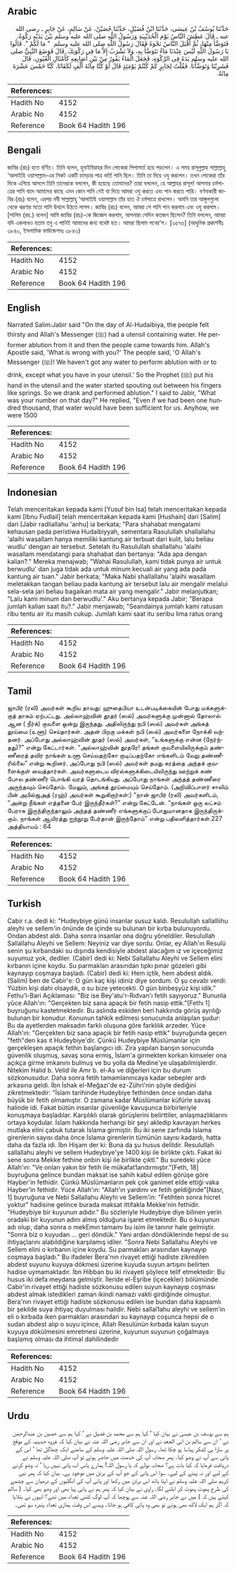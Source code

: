 ## Arabic


<div dir="rtl" lang="ar" style={{fontSize:'larger',backgroundColor:'#f8f9fa',padding:20}}>
حَدَّثَنَا يُوسُفُ بْنُ عِيسَى، حَدَّثَنَا ابْنُ فُضَيْلٍ، حَدَّثَنَا حُصَيْنٌ، عَنْ سَالِمٍ، عَنْ جَابِرٍ ـ رضى الله عنه ـ قَالَ عَطِشَ النَّاسُ يَوْمَ الْحُدَيْبِيَةِ وَرَسُولُ اللَّهِ صلى الله عليه وسلم بَيْنَ يَدَيْهِ رَكْوَةٌ، فَتَوَضَّأَ مِنْهَا، ثُمَّ أَقْبَلَ النَّاسُ نَحْوَهُ فَقَالَ رَسُولُ اللَّهِ صلى الله عليه وسلم ‏ "‏ مَا لَكُمْ ‏"‏‏.‏ قَالُوا يَا رَسُولَ اللَّهِ لَيْسَ عِنْدَنَا مَاءٌ نَتَوَضَّأُ بِهِ، وَلاَ نَشْرَبُ إِلاَّ مَا فِي رَكْوَتِكَ‏.‏ قَالَ فَوَضَعَ النَّبِيُّ صلى الله عليه وسلم يَدَهُ فِي الرَّكْوَةِ، فَجَعَلَ الْمَاءُ يَفُورُ مِنْ بَيْنِ أَصَابِعِهِ كَأَمْثَالِ الْعُيُونِ، قَالَ فَشَرِبْنَا وَتَوَضَّأْنَا‏.‏ فَقُلْتُ لِجَابِرٍ كَمْ كُنْتُمْ يَوْمَئِذٍ قَالَ لَوْ كُنَّا مِائَةَ أَلْفٍ لَكَفَانَا، كُنَّا خَمْسَ عَشْرَةَ مِائَةً‏.‏
</div>
<div style={{backgroundColor:'#f8f9fa',padding:20, marginBottom: 10}}><table> <thead> <tr> <th>References:</th> <th></th> </tr> </thead> <tbody><tr><td>Hadith No</td><td>4152</td></tr><tr><td>Arabic No</td><td>4152</td></tr><tr><td>Reference</td><td>Book 64 Hadith 196</td></tr></tbody></table></div>

## Bengali


<div dir="ltr" lang="bn" style={{fontSize:'larger',backgroundColor:'#f8f9fa',padding:20}}>
জাবির (রাঃ) হতে বর্ণিত। তিনি বলেন, হুদাইবিয়াহর দিন লোকেরা পিপাসার্ত হয়ে পড়লেন। এ সময় রাসূলুল্লাহ সাল্লাল্লাহু ‘আলাইহি ওয়াসাল্লাম-এর নিকট একটি চামড়ার পাত্র ভর্তি পানি ছিল। তিনি তা দিয়ে ওযু করলেন। তখন লোকেরা তাঁর দিকে এগিয়ে আসলে তিনি তাদেরকে বললেন, কী হয়েছে তোমাদের? তারা বললেন, হে আল্লাহর রাসূল! আপনার চর্মপাত্রের পানি বাদে আমাদের কাছে এমন কোন পানি নেই যা দিয়ে আমরা ওযু করতে এবং পান করতে পারি। বর্ণনাকারী জাবির (রাঃ) বলেন, এরপর নবী সাল্লাল্লাহু ‘আলাইহি ওয়াসাল্লাম তাঁর হাত ঐ চর্মপাত্রে রাখলেন। অমনি তার আঙ্গুলগুলো থেকে ঝরণার মতো পানি উথলে উঠতে লাগল। জাবির (রাঃ) বলেন, আমরা সে পানি পান করলাম এবং ওযু করলাম। [সালিম (রহ.) বলেন] আমি জাবির (রাঃ)-কে জিজ্ঞেস করলাম, আপনারা সেদিন কতজন ছিলেন? তিনি বললেন, আমরা যদি একলাখও হতাম তবু এ পানিই আমাদের জন্য যথেষ্ট হত। আমরা ছিলাম পনের’শ। [৩৫৭৬] (আধুনিক প্রকাশনীঃ ৩৮৪০, ইসলামিক ফাউন্ডেশনঃ ৩৮৪৩)
</div>
<div style={{backgroundColor:'#f8f9fa',padding:20, marginBottom: 10}}><table> <thead> <tr> <th>References:</th> <th></th> </tr> </thead> <tbody><tr><td>Hadith No</td><td>4152</td></tr><tr><td>Arabic No</td><td>4152</td></tr><tr><td>Reference</td><td>Book 64 Hadith 196</td></tr></tbody></table></div>

## English


<div dir="ltr" lang="en" style={{fontSize:'larger',backgroundColor:'#f8f9fa',padding:20}}>
Narrated Salim:Jabir said "On the day of Al-Hudaibiya, the people felt thirsty and Allah's Messenger (ﷺ) had a utensil containing water. He performer ablution from it and then the people came towards him. Allah's Apostle said, 'What is wrong with you?' The people said, 'O Allah's Messenger (ﷺ)! We haven't got any water to perform ablution with or to drink, except what you have in your utensil.' So the Prophet (ﷺ) put his hand in the utensil and the water started spouting out between his fingers like springs. So we drank and performed ablution." I said to Jabir, "What was your number on that day?" He replied, "Even if we had been one hundred thousand, that water would have been sufficient for us. Anyhow, we were 1500
</div>
<div style={{backgroundColor:'#f8f9fa',padding:20, marginBottom: 10}}><table> <thead> <tr> <th>References:</th> <th></th> </tr> </thead> <tbody><tr><td>Hadith No</td><td>4152</td></tr><tr><td>Arabic No</td><td>4152</td></tr><tr><td>Reference</td><td>Book 64 Hadith 196</td></tr></tbody></table></div>

## Indonesian


<div dir="ltr" lang="id" style={{fontSize:'larger',backgroundColor:'#f8f9fa',padding:20}}>
Telah menceritakan kepada kami [Yusuf bin Isa] telah menceritakan kepada kami [Ibnu Fudlail] telah menceritakan kepada kami [Hushain] dari [Salim] dari [Jabir radliallahu 'anhu] ia berkata; "Para shahabat mengalami kehausan pada peristiwa Hudaibiyyah, sementara Rasulullah shallallahu 'alaihi wasallam hanya memiliki kantung air terbuat dari kulit, lalu beliau wudlu' dengan air tersebut. Setelah itu Rasulullah shallallahu 'alaihi wasallam mendatangi para shahabat dan bertanya: "Ada apa dengan kalian?." Mereka menajwab; "Wahai Rasulullah, kami tidak punya air untuk berwudlu' dan juga tidak ada untuk minum kecuali air yang ada pada kantung air tuan." Jabir berkata; "Maka Nabi shallallahu 'alaihi wasallam meletakkan tangan beliau pada kantung air tersebut lalu air mengalir melalui sela-sela jari beliau bagaikan mata air yang mengalir." Jabir melanjutkan; "Lalu kami minum dan berwudlu'." Aku bertanya kepada Jabir; "Berapa jumlah kalian saat itu?." Jabir menjawab; "Seandainya jumlah kami ratusan ribu tentu air itu masih cukup. Jumlah kami saat itu seribu lima ratus orang
</div>
<div style={{backgroundColor:'#f8f9fa',padding:20, marginBottom: 10}}><table> <thead> <tr> <th>References:</th> <th></th> </tr> </thead> <tbody><tr><td>Hadith No</td><td>4152</td></tr><tr><td>Arabic No</td><td>4152</td></tr><tr><td>Reference</td><td>Book 64 Hadith 196</td></tr></tbody></table></div>

## Tamil


<div dir="ltr" lang="ta" style={{fontSize:'larger',backgroundColor:'#f8f9fa',padding:20}}>
ஜாபிர் (ரலி) அவர்கள் கூறிய தாவது: ஹுதைபியா உடன்படிக்கையின் போது மக்களுக்குத் தாகம் ஏற்பட்டது. அல்லாஹ்வின் தூதர் (ஸல்) அவர்களுக்கு முன்னால் தோலால் ஆன ( நீர்க்) குவளை ஒன்று இருந்தது. அதிலிருந்து நபி (ஸல்) அவர்கள் அங்கத் தூய்மை (உளூ) செய்தார்கள். அதன் பிறகு மக்கள் நபி (ஸல்) அவர்களை நோக்கி வந்தனர். அப்போது அல்லாஹ்வின் தூதர் (ஸல்) அவர்கள், “உங்களுக்கு என்ன (நேர்ந்தது)?” என்று கேட்டார்கள். “அல்லாஹ்வின் தூதரே! தங்கள் குவளையிலிருக்கும் தண்ணீரைத் தவிர நாங்கள் உளூ செய்வதற்கோ குடிப்பதற்கோ எங்களிடம் வேறு தண்ணீரில்லை” என்று கூறினர். அப்போது நபி (ஸல்) அவர்கள் தமது கரத்தை அந்தக் குவளைக்குள் வைத்தார்கள். அவர்களுடைய விரல்களுக்கிடையிலிருந்து ஊற்றுக் கண் போல தண்ணீர் பொங்கி வரத் தொடங்கியது. அப்போது நாங்கள் அந்தத் தண்ணீரை அருந்தவும் செய்தோம். மேலும், அங்கத் தூய்மையும் செய்தோம். (அறிவிப்பாளர் சாலிம் பின் அபில்ஜஅத் (ரஹ்) அவர்கள் கூறுகிறார்கள்:) “நான் ஜாபிர் (ரலி) அவர்களிடம், “அன்று நீங்கள் எத்தனை பேர் இருந்தீர்கள்?” என்று கேட்டேன். “நாங்கள் ஒரு லட்சம் பேராக இருந்திருந்தாலும் அந்தத் தண்ணீர் எங்களுக்குப் போதுமானதாக இருந்திருக்கும். நாங்கள் ஆயிரத்து ஐந்நூறு பேர்தான் இருந்தோம்” என்று பதிலளித்தார்கள்.227 அத்தியாயம் : 64
</div>
<div style={{backgroundColor:'#f8f9fa',padding:20, marginBottom: 10}}><table> <thead> <tr> <th>References:</th> <th></th> </tr> </thead> <tbody><tr><td>Hadith No</td><td>4152</td></tr><tr><td>Arabic No</td><td>4152</td></tr><tr><td>Reference</td><td>Book 64 Hadith 196</td></tr></tbody></table></div>

## Turkish


<div dir="ltr" lang="tr" style={{fontSize:'larger',backgroundColor:'#f8f9fa',padding:20}}>
Cabir r.a. dedi ki: "Hudeybiye günü insanlar susuz kaldı. Resulullah sallalliihu aleyhi ve sellem'in önünde de içinde su bulunan bir kırba bulunuyordu. Ondan abdest aldı. Daha sonra insanlar ona doğru yöneldiler. Resulullah Sallallahu Aleyhi ve Sellem: Neyiniz var diye sordu. Onlar, ey Allah'ın Resulü senin şu kırbandaki su dışında kendisiyle abdest alacağım ız ve içeceğimiz suyumuz yok, dediler. (Cabir) dedi ki: Nebi Sallallahu Aleyhi ve Sellem elini kırbanın içine koydu. Su parmakları arasından tıpkı pınar gözeleri gibi kaynayıp coşmaya başladı. (Cabir) dedi ki: Hem içtik, hem abdest aldık. (Salim) ben de Cabir'e: O gün kaç kişi idiniz diye sordum. O şu cevabı verdi: Yüzbin kişi dahi olsaydık, o su bize yetecekti. O gün binbeşyüz kişi idik." Fethu'l-Bari Açıklaması: "Biz ise Bey'atu'r-Rıdvan'ı fetih sayıyoruz." Bununla yüce Allah'ın: "Gerçekten biz sana apaçık bir fetih nasip ettik."[Fethı 1] buyruğunu kastetmektedir. Bu aslında eskiden beri hakkında görüş ayrılığı bulunan bir konudur. Konunun tahkik edilmesi sonucunda anlaşılan şudur: Bu da ayetlerden maksadın farklı oluşuna göre farklılık arzeder. Yüce Allah'ın: "Gerçekten biz sana apaçık bir fetih nasip ettik" buyruğunda geçen "feth"den kas ıt Hudeybiye'dir. Çünkü Hudeybiye Müslümanlar için gerçekleşen apaçık fethin başlangıcı idi. Zira yapılan barışın sonucunda güvenlik oluşmuş, savaş sona ermiş, İslam'a girmekten korkan kimseler ona açıkça girme imkanını bulmuş ve bu yolla da Medine'ye ulaşabilmişlerdir. Nitekim Halid b. Velid ile Amr b. el-As ve diğerleri için bu durum sözkonusudur. Daha sonra fetih tamamlanıncaya kadar sebepler ardı arkasına geldi. İbn İshak el-Meğazi'de ez-Zühri'nin şöyle dediğini zikretmektedir: "İslam tarihinde Hudeybiye fethinden önce ondan daha büyük bir fetih olmamıştır. O zamana kadar Müslümanlar küfürle savaş halinde idi. Fakat bütün insanlar güvenliğe kavuşunca birbirleriyle konuşmaya başladılar. Karşılıklı olarak görüşlerini belirttiler, anlaşmazlıklarını ortaya koydular. İslam hakkında herhangi bir şeyi akledip kavrayan herkes mutlaka elini çabuk tutarak İslama girmiştir. Bu iki sene zarfında İslama girenlerin sayısı daha önce İslama girenlerin tümünün sayısı kadardı, hatta daha da fazla idi. İbn Hişam der ki: Buna da şu husus delildir. Resulullah sallallahu aleyhi ve sellem Hudeybiye'ye 1400 kişi ile birlikte çıktı. Fakat iki sene sonra Mekke fethine onbin kişi ile birlikte çıktl." Bu suredeki yüce Allah'ın: "Ve onları yakın bir fetih ile mükafat1andırmıştır."[Feth, 18] buyruğuna gelince bundan maksat ise sahih kabul edilen görüşe göre Hayber'in fethidir. Çünkü Müslümanların pek çok ganimet elde ettiği vaka Hayber'in fethidir. Yüce Allah'ın: "Allah'ın yardımı ve fetih geldiğinde"[Nasr, 1] buyruğuna ve Nebi Sallallahu Aleyhi ve Sellem'in: "Fetihten sonra hicret yoktur" hadisine gelince burada maksat ittifakla Mekke'nin fethidir. "Hudeybiye bir kuyunun adıdır." Bu sözleriyle Hudeybiye diye bilinen yerin oradaki bir kuyunun adını almış olduğuna işaret etmektedir. Bu o kuyunun adı olup, daha sonra o mekEmın tamamı bu isim ile tanınır hale gelmiştir. "Sonra biz o kuyudan ... geri döndük." Yani ardan döndüklerinde hepsi de su ihtiyaçlarını alabildiğine karşılamış idiler. "Sonra Nebi Sallallahu Aleyhi ve Sellem elini o kırbanın içine koydu. Su parmakları arasından kaynayıp coşmaya başladı." Bu ifadeler Bera'nın rivayet ettiği hadiste zikredilen abdest suyunu kuyuya dökmesi üzerine kuyuda suyun artışını belirten hadise uymamaktadır. İbn Hibban bu iki rivayeti şöylece telif etmektedir: Bu husus iki defa meydana gelmiştir. İleride el-Eşribe (içecekler) bölümünde Cabir'in rivayet ettiği hadiste sözkonusu edilen suyun kaynayıp coşması abdest almak istedikleri zaman ikindi namazı vakti girdiğinde olmuştur. Bera'nın rivayet ettiği hadiste sözkonusu edilen ise bundan daha kapsamlı bir şekilde suya ihtiyaç duyulması halidir. Nebi sallal1ahu aleyhi ve sellem'in eli o kırbada iken parmakları arasından su kaynayıp coşunca hepsi de o sudan abdest alıp o suyu içince, Allah Resulünün kırbada kalan suyun kuyuya dökülmesini emretmesi üzerine, kuyunun suyunun çoğalmaya başlamış olması da ihtimal dahilindedir
</div>
<div style={{backgroundColor:'#f8f9fa',padding:20, marginBottom: 10}}><table> <thead> <tr> <th>References:</th> <th></th> </tr> </thead> <tbody><tr><td>Hadith No</td><td>4152</td></tr><tr><td>Arabic No</td><td>4152</td></tr><tr><td>Reference</td><td>Book 64 Hadith 196</td></tr></tbody></table></div>

## Urdu


<div dir="rtl" lang="ur" style={{fontSize:'larger',backgroundColor:'#f8f9fa',padding:20}}>
ہم سے یوسف بن عیسیٰ نے بیان کیا ‘ کہا ہم سے محمد بن فضیل نے ‘ کہا ہم سے حصین بن عبدالرحمٰن نے ‘ ان سے سالم بن ابی الجعد نے اور ان سے جابر رضی اللہ عنہ نے بیان کیا کہ غزوہ حدیبیہ کے موقع پر سارا ہی لشکر پیاسا ہو چکا تھا۔ رسول اللہ صلی اللہ علیہ وسلم کے سامنے ایک چھاگل تھا ‘ اس کے پانی سے آپ نے وضو کیا۔ پھر صحابہ آپ کی خدمت میں حاضر ہوئے تو آپ صلی اللہ علیہ وسلم نے دریافت فرمایا کہ کیا بات ہے؟ صحابہ بولے کہ یا رسول اللہ! ہمارے پاس اب پانی نہیں رہا ‘ نہ وضو کرنے کے لیے اور نہ پینے کے لیے۔ سوا اس پانی کے جو آپ کے برتن میں موجود ہے۔ بیان کیا کہ پھر نبی کریم صلی اللہ علیہ وسلم نے اپنا ہاتھ اس برتن میں رکھا اور پانی آپ کی انگلیوں کے درمیان سے چشمے کی طرح پھوٹ پھوٹ کر ابلنے لگا۔ راوی نے بیان کیا کہ پھر ہم نے پانی پیا بھی اور وضو بھی کیا۔ ( سالم کہتے ہیں کہ ) میں نے جابر رضی اللہ عنہ سے پوچھا کہ آپ لوگ کتنی تعداد میں تھے؟ انہوں نے بتلایا کہ اگر ہم ایک لاکھ بھی ہوتے تو بھی وہ پانی کافی ہو جاتا۔ ویسے اس وقت ہماری تعداد پندرہ سو تھی۔
</div>
<div style={{backgroundColor:'#f8f9fa',padding:20, marginBottom: 10}}><table> <thead> <tr> <th>References:</th> <th></th> </tr> </thead> <tbody><tr><td>Hadith No</td><td>4152</td></tr><tr><td>Arabic No</td><td>4152</td></tr><tr><td>Reference</td><td>Book 64 Hadith 196</td></tr></tbody></table></div>